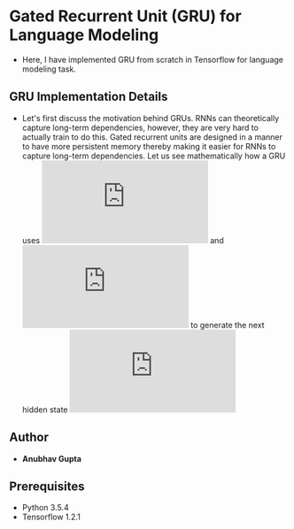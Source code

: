 # Gated Recurrent Unit (GRU) for Language Modeling
- Here, I have implemented GRU from scratch in Tensorflow for language modeling task.
  
## GRU Implementation Details
  
- Let's first discuss the motivation behind GRUs. RNNs can theoretically capture long-term dependencies, however, they are very hard to actually train to do this. Gated recurrent units are designed in a manner to have more persistent memory thereby making it easier for RNNs to capture long-term dependencies. Let us see mathematically how a GRU uses ![](https://latex.codecogs.com/gif.latex?h_%7Bt-1%7D) and ![](https://latex.codecogs.com/gif.latex?x_t) to generate the next hidden state ![](https://latex.codecogs.com/gif.latex?h_t)

## Author
* **Anubhav Gupta**

## Prerequisites
- Python 3.5.4
- Tensorflow 1.2.1
